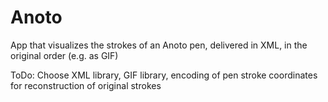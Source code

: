 # Anoto
App that visualizes the strokes of an Anoto pen, delivered in XML, in the original order (e.g. as GIF)


ToDo: Choose XML library, GIF library, encoding of pen stroke coordinates for reconstruction of original strokes
